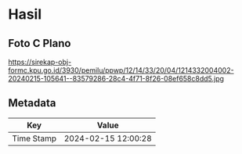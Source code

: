# Hasil

## Foto C Plano

https://sirekap-obj-formc.kpu.go.id/3930/pemilu/ppwp/12/14/33/20/04/1214332004002-20240215-105641--83579286-28c4-4f71-8f26-08ef658c8dd5.jpg


## Metadata

| Key        | Value               |
| ---------- | ------------------- |
| Time Stamp | 2024-02-15 12:00:28 |



